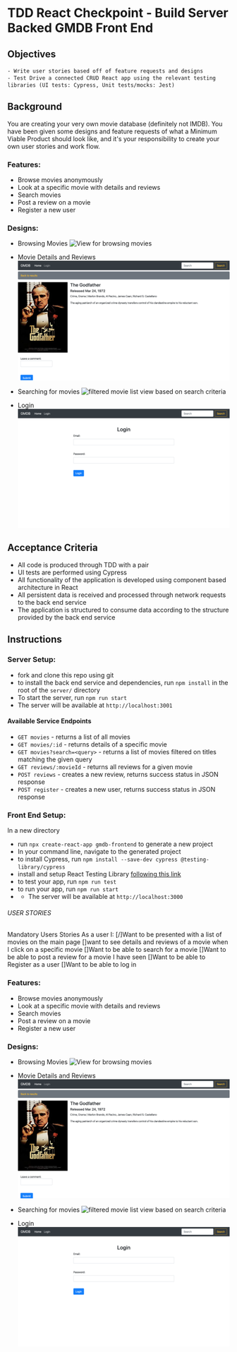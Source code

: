 # TDD React Checkpoint - Build Server Backed GMDB Front End

## Objectives
    - Write user stories based off of feature requests and designs
    - Test Drive a connected CRUD React app using the relevant testing libraries (UI tests: Cypress, Unit tests/mocks: Jest)

## Background
You are creating your very own movie database (definitely not IMDB). You have been given some designs and feature requests of what a Minimum Viable Product should look like, and it's your responsibility to create your own user stories and work flow.

### Features:
- Browse movies anonymously
- Look at a specific movie with details and reviews
- Search movies
- Post a review on a movie
- Register a new user

### Designs:
- Browsing Movies
![View for browsing movies](images/Browse-Movies.png)

- Movie Details and Reviews
![movie details with corresponding review section](images/Movie-Detail-and-Post-Review.png) 

- Searching for movies
![filtered movie list view based on search criteria](images/Search.png)

- Login
![view of a login screen](images/Login.png)

## Acceptance Criteria
- All code is produced through TDD with a pair
- UI tests are performed using Cypress
- All functionality of the application is developed using component based architecture in React
- All persistent data is received and processed through network requests to the back end service
- The application is structured to consume data according to the structure provided by the back end service

## Instructions

### Server Setup:
- fork and clone this repo using git
- to install the back end service and dependencies, run `npm install` in the root of the `server/` directory
- To start the server, run `npm run start`
- The server will be available at `http://localhost:3001` 

#### Available Service Endpoints
- `GET movies` - returns a list of all movies
- `GET movies/:id` - returns details of a specific movie
- `GET movies?search=<query>` - returns a list of movies filtered on titles matching the given query
- `GET reviews/:movieId` - returns all reviews for a given movie
- `POST reviews` - creates a new review, returns success status in JSON response 
- `POST register` - creates a new user, returns success status in JSON response

### Front End Setup:
In a new directory
- run `npx create-react-app gmdb-frontend` to generate a new project
- In your command line, navigate to the generated project
- to install Cypress, run `npm install --save-dev cypress @testing-library/cypress`
- install and setup React Testing Library [following this link](https://testing-library.com/docs/react-testing-library/intro/)
- to test your app, run `npm run test`
- to run your app, run `npm run start`
- - The server will be available at `http://localhost:3000` 


###### USER STORIES #############
Mandatory Users Stories
As a user I:
[/]Want to be presented with a list of movies on the main page
[]want to see details and reviews of a movie when I click on a specific movie
[]Want to be able to search for a movie
[]Want to be able to post a review for a movie I have seen
[]Want to be able to Register as a user
[]Want to be able to log in

### Features:
- Browse movies anonymously
- Look at a specific movie with details and reviews
- Search movies
- Post a review on a movie
- Register a new user

### Designs:
- Browsing Movies
![View for browsing movies](images/Browse-Movies.png)

- Movie Details and Reviews
![movie details with corresponding review section](images/Movie-Detail-and-Post-Review.png) 

- Searching for movies
![filtered movie list view based on search criteria](images/Search.png)

- Login
![view of a login screen](images/Login.png)